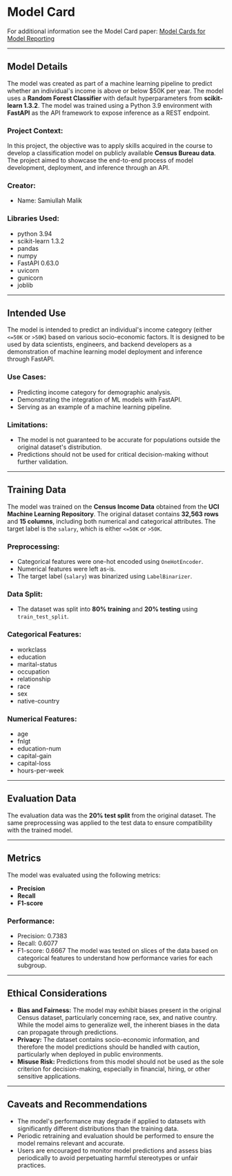 # Model Card

For additional information see the Model Card paper: [Model Cards for Model Reporting](https://arxiv.org/pdf/1810.03993.pdf)

---

## Model Details

The model was created as part of a machine learning pipeline to predict whether an individual's income is above or below $50K per year. The model uses a **Random Forest Classifier** with default hyperparameters from **scikit-learn 1.3.2**. The model was trained using a Python 3.9 environment with **FastAPI** as the API framework to expose inference as a REST endpoint.

### Project Context:
In this project, the objective was to apply skills acquired in the course to develop a classification model on publicly available **Census Bureau data**. The project aimed to showcase the end-to-end process of model development, deployment, and inference through an API.

### Creator:
- Name: Samiullah Malik

### Libraries Used:
- python 3.94
- scikit-learn 1.3.2
- pandas
- numpy
- FastAPI 0.63.0
- uvicorn
- gunicorn
- joblib

---

## Intended Use

The model is intended to predict an individual's income category (either `<=50K` or `>50K`) based on various socio-economic factors. It is designed to be used by data scientists, engineers, and backend developers as a demonstration of machine learning model deployment and inference through FastAPI.

### Use Cases:
- Predicting income category for demographic analysis.
- Demonstrating the integration of ML models with FastAPI.
- Serving as an example of a machine learning pipeline.

### Limitations:
- The model is not guaranteed to be accurate for populations outside the original dataset's distribution.
- Predictions should not be used for critical decision-making without further validation.

---

## Training Data

The model was trained on the **Census Income Data** obtained from the **UCI Machine Learning Repository**. The original dataset contains **32,563 rows** and **15 columns**, including both numerical and categorical attributes. The target label is the `salary`, which is either `<=50K` or `>50K`.

### Preprocessing:
- Categorical features were one-hot encoded using `OneHotEncoder`.
- Numerical features were left as-is.
- The target label (`salary`) was binarized using `LabelBinarizer`.

### Data Split:
- The dataset was split into **80% training** and **20% testing** using `train_test_split`.

### Categorical Features:
- workclass
- education
- marital-status
- occupation
- relationship
- race
- sex
- native-country

### Numerical Features:
- age
- fnlgt
- education-num
- capital-gain
- capital-loss
- hours-per-week

---

## Evaluation Data

The evaluation data was the **20% test split** from the original dataset. The same preprocessing was applied to the test data to ensure compatibility with the trained model.

---

## Metrics

The model was evaluated using the following metrics:
- **Precision**
- **Recall**
- **F1-score**

### Performance:
- Precision: 0.7383
- Recall: 0.6077
- F1-score: 0.6667
The model was tested on slices of the data based on categorical features to understand how performance varies for each subgroup.

---

## Ethical Considerations

- **Bias and Fairness:** The model may exhibit biases present in the original Census dataset, particularly concerning race, sex, and native country. While the model aims to generalize well, the inherent biases in the data can propagate through predictions.
- **Privacy:** The dataset contains socio-economic information, and therefore the model predictions should be handled with caution, particularly when deployed in public environments.
- **Misuse Risk:** Predictions from this model should not be used as the sole criterion for decision-making, especially in financial, hiring, or other sensitive applications.

---

## Caveats and Recommendations

- The model's performance may degrade if applied to datasets with significantly different distributions than the training data.
- Periodic retraining and evaluation should be performed to ensure the model remains relevant and accurate.
- Users are encouraged to monitor model predictions and assess bias periodically to avoid perpetuating harmful stereotypes or unfair practices.